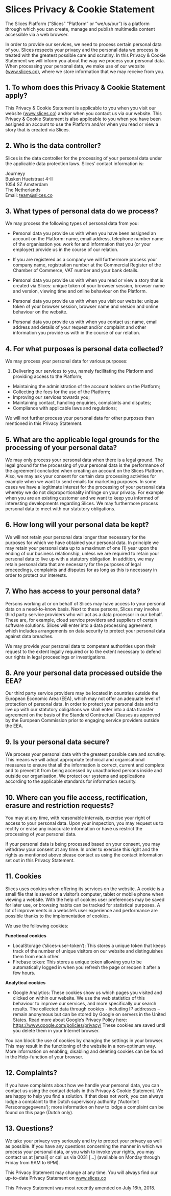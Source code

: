 # Slices Privacy & Cookie Statement

The Slices Platform (“Slices” “Platform” or “we/us/our”) is a platform through which you can create, manage and publish multimedia content accessible via a web browser. 

In order to provide our services, we need to process certain personal data of you. Slices respects your privacy and the personal data we process is treated with the greatest possible care and scrutiny. In this Privacy & Cookie Statement we will inform you about the way we process your personal data. When processing your personal data, we make use of our website (www.slices.co), where we store information that we may receive from you.

## 1. To whom does this Privacy & Cookie Statement apply?
This Privacy & Cookie Statement is applicable to you when you visit our website (www.slices.co) and/or when you contact us via our website. This Privacy & Cookie Statement is also applicable to you when you have been assigned an account to use the Platform and/or when you read or view a story that is created via Slices. 

## 2. Who is the data controller? 
Slices is the data controller for the processing of your personal data under the applicable data protection laws. Slices’ contact information is:

Journeyy  
Busken Huetstraat 4-II  
1054 SZ Amsterdam  
The Netherlands  
Email: team@slices.co

## 3. What types of personal data do we process?
We may process the following types of personal data from you:

- Personal data you provide us with when you have been assigned an account on the Platform: name, email address, telephone number name of the organisation you work for and information that you (or your employer) provide us in the course of our relation.

- If you are registered as a company we will furthermore process your company name, registration number at the Commercial Register of the Chamber of Commerce, VAT number and your bank details.

- Personal data you provide us with when you read or view a story that is created via Slices: unique token of your browser session, browser name and version, viewing time and online behaviour on the Platform.

- Personal data you provide us with when you visit our website: unique token of your browser session, browser name and version and online behaviour on the website. 

- Personal data you provide us with when you contact us: name, email address and details of your request and/or complaint and other information you provide us with in the course of our relation.

## 4. For what purposes is personal data collected?
We may process your personal data for various purposes:

1. Delivering our services to you, namely facilitating the Platform and providing access to the Platform;
- Maintaining the administration of the account holders on the Platform;
- Collecting the fees for the use of the Platform;
- Improving our services towards you;
- Maintaining contact, handling enquiries, complaints and disputes;
- Compliance with applicable laws and regulations;

We will not further process your personal data for other purposes than mentioned in this Privacy Statement.

## 5. What are the applicable legal grounds for the processing of your personal data?
We may only process your personal data when there is a legal ground. The legal ground for the processing of your personal data is the performance of the agreement concluded when creating an account on the Slices Platform. Also, we may ask your consent for certain data processing activities for example when we want to send emails for marketing purposes. In some cases we have a legitimate interest for the processing of your personal data whereby we do not disproportionality infringe on your privacy. For example when you are an existing customer and we want to keep you informed of interesting developments regarding Slices. We may furthermore process personal data to meet with our statutory obligations.

## 6. How long will your personal data be kept?
We will not retain your personal data longer than necessary for the purposes for which we have obtained your personal data. In principle we may retain your personal data up to a maximum of one (1) year upon the ending of our business relationship, unless we are required to retain your personal data to live up with a statutory obligation. In addition, we may retain personal data that are necessary for the purposes of legal proceedings, complaints and disputes for as long as this is necessary in order to protect our interests.

## 7. Who has access to your personal data?
Persons working at or on behalf of Slices may have access to your personal data on a need-to-know basis. Next to these persons, Slices may involve third party service providers who will act as a data processor in our behalf. These are, for example, cloud service providers and suppliers of certain software solutions. Slices will enter into a data processing agreement, which includes arrangements on data security to protect your personal data against data breaches. 

We may provide your personal data to competent authorities upon their request to the extent legally required or to the extent necessary to defend our rights in legal proceedings or investigations. 

## 8. Are your personal data processed outside the EEA?
Our third party service providers may be located in countries outside the European Economic Area (EEA), which may not offer an adequate level of protection of personal data. In order to protect your personal data and to live up with our statutory obligations we shall enter into a data transfer agreement on the basis of the Standard Contractual Clauses as approved by the European Commission prior to engaging service providers outside the EEA. 

## 9. Is your personal data secure?
We process your personal data with the greatest possible care and scrutiny. This means we will adopt appropriate technical and organisational measures to ensure that all the information is correct, current and complete and to prevent it from being accessed by unauthorised persons inside and outside our organisation. We protect our systems and applications according to the applicable standards for information security.

## 10. Where can you file access, rectification, erasure and restriction requests?
You may at any time, with reasonable intervals, exercise your right of access to your personal data. Upon your inspection, you may request us to rectify or erase any inaccurate information or have us restrict the processing of your personal data. 

If your personal data is being processed based on your consent, you may withdraw your consent at any time. In order to exercise this right and the rights as mentioned above please contact us using the contact information set out in this Privacy Statement.

## 11. Cookies
Slices uses cookies when offering its services on the website. A cookie is a small file that is saved on a visitor’s computer, tablet or mobile phone when viewing a website. With the help of cookies user preferences may be saved for later use, or browsing habits can be tracked for statistical purposes. A lot of improvements in a website’s user experience and performance are possible thanks to the implementation of cookies. 

We use the following cookies:

**Functional cookies**
- LocalStorage (‘slices-user-token’): This stores a unique token that keeps track of the number of unique visitors on our website and distinguishes them from each other.
- Firebase token: This stores a unique token allowing you to be automatically logged in when you refresh the page or reopen it after a few hours.

**Analytical cookies**
- Google Analytics: These cookies show us which pages you visited and clicked on within our website. We use the web statistics of this behaviour to improve our services, and more specifically our search results. The collected data through cookies - including IP addresses – remain anonymous but can be stored by Google on servers in the United States. Read more about Google’s Privacy Policy here: https://www.google.com/policies/privacy/ 
These cookies are saved until you delete them in your Internet browser.

You can block the use of cookies by changing the settings in your browser. This may result in the functioning of the website in a non-optimum way. More information on enabling, disabling and deleting cookies can be found in the Help-function of your browser.

## 12. Complaints?
If you have complaints about how we handle your personal data, you can contact us using the contact details in this Privacy & Cookie Statement. We are happy to help you find a solution. If that does not work, you can always lodge a complaint to the Dutch supervisory authority (‘Autoriteit Persoonsgegevens’); more information on how to lodge a complaint can be found on this page (Dutch only). 

## 13. Questions?
We take your privacy very seriously and try to protect your privacy as well as possible. If you have any questions concerning the manner in which we process your personal data, or you wish to invoke your rights, you may contact us at [email] or call us via 0031 […] (available on Monday through Friday from 9AM to 6PM).

This Privacy Statement may change at any time. You will always find our up-to-date Privacy Statement on www.slices.co  

This Privacy Statement was most recently amended on July 16th, 2018.
